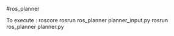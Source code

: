 #ros_planner

To execute :
roscore
rosrun ros_planner planner_input.py
rosrun ros_planner planner.py
